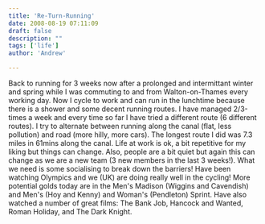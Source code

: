 ```yaml
---
title: 'Re-Turn-Running'
date: 2008-08-19 07:11:09
draft: false
description: ""
tags: ['life']
author: 'Andrew'

---
```


Back to running for 3 weeks now after a prolonged and intermittant winter and spring while I was commuting to and from Walton-on-Thames every working day. Now I cycle to work and can run in the lunchtime because there is a shower and some decent running routes. I have managed 2/3-times a week and every time so far I have tried a different route (6 different routes). I try to alternate between running along the canal (flat, less pollution) and road (more hilly, more cars). The longest route I did was 7.3 miles in 61mins along the canal. Life at work is ok, a bit repetitive for my liking but things can change. Also, people are a bit quiet but again this can change as we are a new team (3 new members in the last 3 weeks!). What we need is some socialising to break down the barriers! Have been watching Olympics and we (UK) are doing really well in the cycling! More potential golds today are in the Men's Madison (Wiggins and Cavendish) and Men's (Hoy and Kenny) and Woman's (Pendleton) Sprint. Have also watched a number of great films: The Bank Job, Hancock and Wanted, Roman Holiday, and The Dark Knight.
